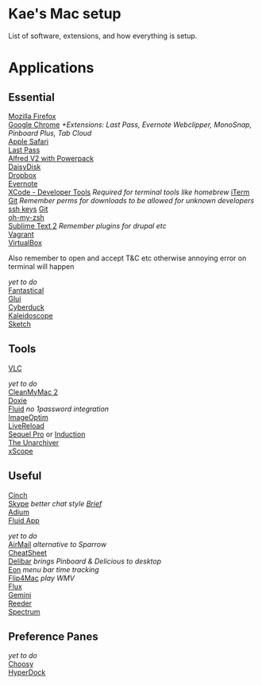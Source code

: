 Kae's Mac setup
=========

List of software, extensions, and how everything is setup.

# Applications

## Essential
[Mozilla Firefox](http://www.mozilla.org/firefox/)    
[Google Chrome](https://chrome.google.com) _+Extensions: Last Pass, Evernote Webclipper, MonoSnap, Pinboard Plus, Tab Cloud_  
[Apple Safari](http://www.apple.com/safari/)  
[Last Pass](https://lastpass.com/)  
[Alfred V2 with Powerpack](http://alfredapp.com/)   
[DaisyDisk](http://daisydiskapp.com)    
[Dropbox](http://dropbox.com/)   
[Evernote](http://evernote.com)  
[XCode - Developer Tools](https://developer.apple.com/xcode)  *Required for terminal tools like homebrew* 
[iTerm](http://iterm2.com)   
[Git](http://git-scm.com)  _Remember perms for downloads to be allowed for unknown developers_
[ssh keys](https://help.github.com/articles/generating-ssh-keys#platform-mac)
[Git](http://git-scm.com/download/mac)  
[oh-my-zsh](https://github.com/robbyrussell/oh-my-zsh)   
[Sublime Text 2](http://www.sublimetext.com/2)  _Remember plugins for drupal etc_  
[Vagrant](http://vagrantup.com)    
[VirtualBox](http://virtualbox.org)  
 
Also remember to open and accept T&C etc otherwise annoying error on terminal will happen      

_yet to do_  
[Fantastical](http://flexibits.com/fantastical)  
[Glui](http://glui.me)  
[Cyberduck](http://cyberduck.ch/)  
[Kaleidoscope](http://kaleidoscopeapp.com/)  
[Sketch](http://www.bohemiancoding.com/sketch/)  


## Tools

[VLC](http://www.videolan.org)

_yet to do_  
[CleanMyMac 2](http://macpaw.com/cleanmymac)  
[Doxie](www.getdoxie.com)  
[Fluid](http://fluidapp.com) *no 1password integration*  
[ImageOptim](http://imageoptim.pornel.net)  
[LiveReload](http://livereload.com)  
[Sequel Pro](http://sequelpro.com) or [Induction](http://inductionapp.com)  
[The Unarchiver](http://wakaba.c3.cx/s/apps/unarchiver.html)  
[xScope](http://iconfactory.com/software/xscope)  

## Useful

[Cinch](http://www.irradiatedsoftware.com/cinch)   
[Skype](http://skype.com) *better chat style [Brief](https://github.com/miekd/Brief/)*  
[Adium](https://adium.im/)  
[Fluid App](http://fluidapp.com)

_yet to do_  
[AirMail](http://airmailapp.info/) *alternative to Sparrow*  
[CheatSheet](http://www.grandtotal.biz/CheatSheet/)  
[Delibar](http://www.delibarapp.com) *brings Pinboard & Delicious to desktop*  
[Eon](http://fuelcollective.com/eon) *menu bar time tracking*  
[Flip4Mac](www.telestream.net/flip4mac-wmv/overview.htm) *play WMV*  
[Flux](http://stereopsis.com/flux/)  
[Gemini](http://macpaw.com/gemini)  
[Reeder](http://reederapp.com)  
[Spectrum](http://www.eigenlogik.com/spectrum/mac)  


## Preference Panes

_yet to do_  
[Choosy](http://www.choosyosx.com/)  
[HyperDock](http://hyperdock.bahoom.com/)  
